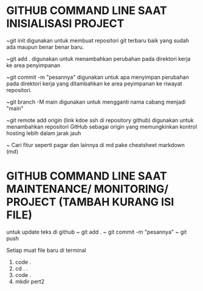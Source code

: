# GITHUB COMMAND LINE SAAT INISIALISASI PROJECT
~git init
digunakan untuk membuat repositori git terbaru baik yang sudah ada maupun benar benar baru. 

~git add .
digunakan untuk menambahkan perubahan pada direktori kerja ke area penyimpanan

~git commit -m "pesannya"
digunakan untuk apa menyimpan perubahan pada direktori kerja yang ditambahkan ke area peyimpanan ke riwayat repositori.

~git branch -M main
digunakan untuk mengganti nama cabang menjadi "main"

~git remote add origin (link kdoe ssh di repository github)
digunakan untuk menambahkan repositori GitHub sebagai origin yang memungkinkan kontrol hosting lebih dalam jarak jauh


~ Cari fitur seperti pagar dan lainnya di md pake cheatsheet markdown (md)

# GITHUB COMMAND LINE SAAT MAINTENANCE/ MONITORING/ PROJECT (TAMBAH KURANG ISI FILE)
untuk update teks di github
~ git add .
~ git commit -m "pesannya"
~ git push

Setiap muat file baru di terminal 
1. code .
2. cd . .
3. code .
4. mkdir pert2